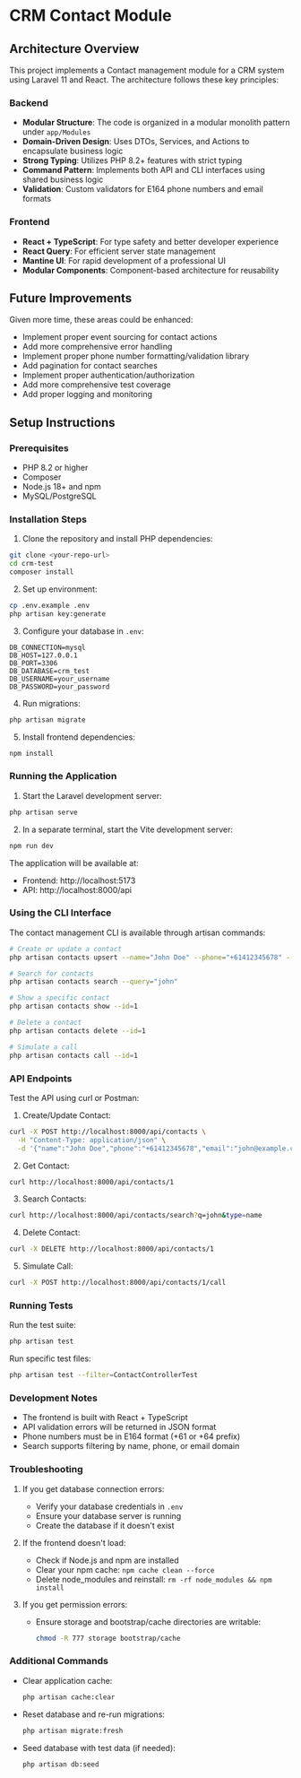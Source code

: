 # CRM Contact Module

## Architecture Overview

This project implements a Contact management module for a CRM system using Laravel 11 and React. The architecture follows these key principles:

### Backend
- **Modular Structure**: The code is organized in a modular monolith pattern under `app/Modules`
- **Domain-Driven Design**: Uses DTOs, Services, and Actions to encapsulate business logic
- **Strong Typing**: Utilizes PHP 8.2+ features with strict typing
- **Command Pattern**: Implements both API and CLI interfaces using shared business logic
- **Validation**: Custom validators for E164 phone numbers and email formats

### Frontend
- **React + TypeScript**: For type safety and better developer experience
- **React Query**: For efficient server state management
- **Mantine UI**: For rapid development of a professional UI
- **Modular Components**: Component-based architecture for reusability

## Future Improvements
Given more time, these areas could be enhanced:
- Implement proper event sourcing for contact actions
- Add more comprehensive error handling
- Implement proper phone number formatting/validation library
- Add pagination for contact searches
- Implement proper authentication/authorization
- Add more comprehensive test coverage
- Add proper logging and monitoring

## Setup Instructions

### Prerequisites
- PHP 8.2 or higher
- Composer
- Node.js 18+ and npm
- MySQL/PostgreSQL

### Installation Steps

1. Clone the repository and install PHP dependencies:
```bash
git clone <your-repo-url>
cd crm-test
composer install
```

2. Set up environment:
```bash
cp .env.example .env
php artisan key:generate
```

3. Configure your database in `.env`:
```env
DB_CONNECTION=mysql
DB_HOST=127.0.0.1
DB_PORT=3306
DB_DATABASE=crm_test
DB_USERNAME=your_username
DB_PASSWORD=your_password
```

4. Run migrations:
```bash
php artisan migrate
```

5. Install frontend dependencies:
```bash
npm install
```

### Running the Application

1. Start the Laravel development server:
```bash
php artisan serve
```

2. In a separate terminal, start the Vite development server:
```bash
npm run dev
```

The application will be available at:
- Frontend: http://localhost:5173
- API: http://localhost:8000/api

### Using the CLI Interface

The contact management CLI is available through artisan commands:

```bash
# Create or update a contact
php artisan contacts upsert --name="John Doe" --phone="+61412345678" --email="john@example.com"

# Search for contacts
php artisan contacts search --query="john"

# Show a specific contact
php artisan contacts show --id=1

# Delete a contact
php artisan contacts delete --id=1

# Simulate a call
php artisan contacts call --id=1
```

### API Endpoints

Test the API using curl or Postman:

1. Create/Update Contact:
```bash
curl -X POST http://localhost:8000/api/contacts \
  -H "Content-Type: application/json" \
  -d '{"name":"John Doe","phone":"+61412345678","email":"john@example.com"}'
```

2. Get Contact:
```bash
curl http://localhost:8000/api/contacts/1
```

3. Search Contacts:
```bash
curl http://localhost:8000/api/contacts/search?q=john&type=name
```

4. Delete Contact:
```bash
curl -X DELETE http://localhost:8000/api/contacts/1
```

5. Simulate Call:
```bash
curl -X POST http://localhost:8000/api/contacts/1/call
```

### Running Tests

Run the test suite:
```bash
php artisan test
```

Run specific test files:
```bash
php artisan test --filter=ContactControllerTest
```

### Development Notes

- The frontend is built with React + TypeScript
- API validation errors will be returned in JSON format
- Phone numbers must be in E164 format (+61 or +64 prefix)
- Search supports filtering by name, phone, or email domain

### Troubleshooting

1. If you get database connection errors:
   - Verify your database credentials in `.env`
   - Ensure your database server is running
   - Create the database if it doesn't exist

2. If the frontend doesn't load:
   - Check if Node.js and npm are installed
   - Clear your npm cache: `npm cache clean --force`
   - Delete node_modules and reinstall: `rm -rf node_modules && npm install`

3. If you get permission errors:
   - Ensure storage and bootstrap/cache directories are writable:
     ```bash
     chmod -R 777 storage bootstrap/cache
     ```

### Additional Commands

- Clear application cache:
  ```bash
  php artisan cache:clear
  ```

- Reset database and re-run migrations:
  ```bash
  php artisan migrate:fresh
  ```

- Seed database with test data (if needed):
  ```bash
  php artisan db:seed
  ```
